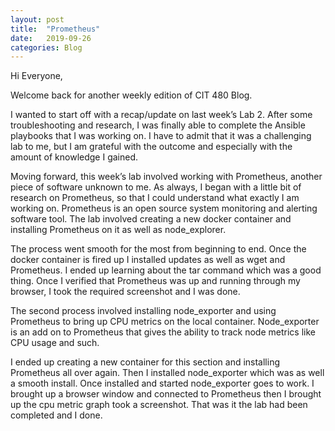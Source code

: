 ```yaml
---
layout: post
title:  "Prometheus"
date:   2019-09-26
categories: Blog
---
```



Hi Everyone,

Welcome back for another weekly edition of CIT 480 Blog.
	
I wanted to start off with a recap/update on last week’s Lab 2. After some troubleshooting and research, I was finally able to complete the Ansible playbooks that I was working on. I have to admit that it was a challenging lab to me, but I am grateful with the outcome and especially with the amount of knowledge I gained.

Moving forward, this week’s lab involved working with Prometheus, another piece of software unknown to me. As always, I began with a little bit of research on Prometheus, so that I could understand what exactly I am working on. Prometheus is an open source system monitoring and alerting software tool. The lab involved creating a new docker container and installing Prometheus on it as well as node_explorer. 

The process went smooth for the most from beginning to end. Once the docker container is fired up I installed updates as well as wget and Prometheus. I ended up learning about the tar command which was a good thing. Once I verified that Prometheus was up and running through my browser, I took the required screenshot and I was done.

The second process involved installing node_exporter and using Prometheus to bring up CPU metrics on the local container. Node_exporter is an add on to Prometheus that gives the ability to track node metrics like CPU usage and such. 

I ended up creating a new container for this section and installing Prometheus all over again. Then I installed node_exporter which was as well a smooth install. Once installed and started node_exporter goes to work. I brought up a browser window and connected to Prometheus then I brought up the cpu metric graph took a screenshot. That was it the lab had been completed and I done. 

